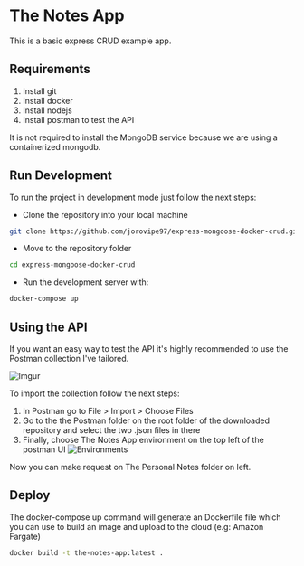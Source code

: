 # The Notes App
This is a basic express CRUD example app.

## Requirements
1. Install git
2. Install docker
3. Install nodejs
4. Install postman to test the API

It is not required to install the MongoDB service because we are using a containerized mongodb.

## Run Development
To run the project in development mode just follow the next steps:

* Clone the repository into your local machine
```bash
git clone https://github.com/jorovipe97/express-mongoose-docker-crud.git
```
* Move to the repository folder
```bash
cd express-mongoose-docker-crud
```
* Run the development server with:
```bash
docker-compose up
```
## Using the API
If you want an easy way to test the API it's highly recommended to use the Postman collection I've tailored.

![Imgur](https://imgur.com/9ANpGbA.png)

To import the collection follow the next steps:
1. In Postman go to File > Import > Choose Files
2. Go to the the Postman folder on the root folder of the downloaded repository and select the two .json files in there
3. Finally, choose The Notes App environment on the top left of the postman UI ![Environments](https://imgur.com/q7tCKbq.png)

Now you can make request on The Personal Notes folder on left.

## Deploy
The docker-compose up command will generate an Dockerfile file which you can use to build an image and upload to the cloud (e.g: Amazon Fargate)
```bash
docker build -t the-notes-app:latest .
```
